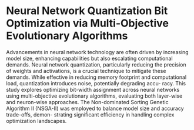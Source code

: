 # Neural Network Quantization Bit Optimization via Multi-Objective Evolutionary Algorithms

Advancements in neural network technology are
often driven by increasing model size, enhancing capabilities
but also escalating computational demands. Neural network
quantization, particularly reducing the precision of weights and
activations, is a crucial technique to mitigate these demands.
While effective in reducing memory footprint and computational
load, quantization introduces noise, potentially degrading accu-
racy. This study explores optimizing bit-width assignment across
neural networks using multi-objective evolutionary algorithms,
evaluating both layer-wise and neuron-wise approaches. The
Non-dominated Sorting Genetic Algorithm II (NSGA-II) was
employed to balance model size and accuracy trade-offs, demon-
strating significant efficiency in handling complex optimization
landscapes.
